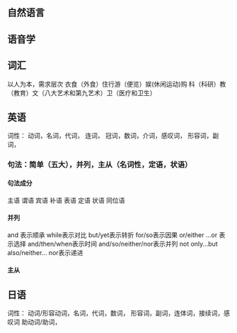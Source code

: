 ﻿## 自然语言

## 语音学


## 词汇
以人为本，需求层次
衣食（外食）住行游（便览）娱(休闲运动)购 科（科研）教（教育）文（八大艺术和第九艺术）卫（医疗和卫生）

## 英语
词性：
    动词，名词，代词，
    连词，
    冠词，数词，介词，感叹词，
    形容词，副词，
### 句法：简单（五大），并列，主从（名词性，定语，状语）
#### 句法成分
主语 谓语 宾语 补语 表语 定语 状语 同位语

#### 并列
and 表示顺承
while表示对比
but/yet表示转折
for/so表示因果
or/either ...or 表示选择
and/then/when表示时间
and/so/neither/nor表示并列
not only...but also/neither... nor表示递进

#### 主从

## 日语

词性：
    动词/形容动词，名词，代词，数词，
    形容词，副词，连体词，接续词，感叹词
    助动词/助词，